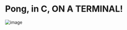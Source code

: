 # Pong, in C, ON A TERMINAL!

![image](https://github.com/user-attachments/assets/d6cc0240-d3ff-46d4-9937-f49846e3f3ec)

